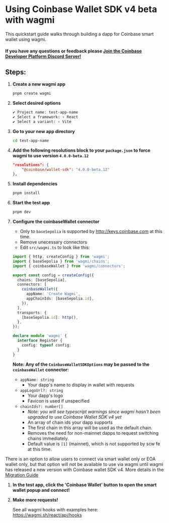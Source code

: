 # Using Coinbase Wallet SDK v4 beta with wagmi

This quickstart guide walks through building a dapp for Coinbase smart wallet using wagmi.

#### If you have any questions or feedback please [Join the Coinbase Developer Platform Discord Server!](https://discord.com/invite/cdp)

## Steps:

1. **Create a new wagmi app**
   ```sh
   pnpm create wagmi
   ```
1. **Select desired options**
   ```sh
   ✔ Project name: test-app-name
   ✔ Select a framework: › React
   ✔ Select a variant: › Vite
   ```
1. **Go to your new app directory**
   ```sh
   cd test-app-name
   ```
1. **Add the following resolutions block to your `package.json` to force wagmi to use version `4.0.0-beta.12`**
   ```json
   "resolutions": {
       "@coinbase/wallet-sdk": "4.0.0-beta.12"
   },
   ```
1. **Install dependencies**
   ```sh
   pnpm install
   ```
1. **Start the test app**
   ```sh
   pnpm dev
   ```
1. **Configure the coinbaseWallet connector**

   - Only to `baseSepolia` is supported by http://keys.coinbase.com at this time.
   - Remove unecessary connectors
   - Edit `src/wagmi.ts` to look like this:

   ```typescript
   import { http, createConfig } from 'wagmi';
   import { baseSepolia } from 'wagmi/chains';
   import { coinbaseWallet } from 'wagmi/connectors';

   export const config = createConfig({
     chains: [baseSepolia],
     connectors: [
       coinbaseWallet({
         appName: 'Create Wagmi',
         appChainIds: [baseSepolia.id],
       }),
     ],
     transports: {
       [baseSepolia.id]: http(),
     },
   });

   declare module 'wagmi' {
     interface Register {
       config: typeof config;
     }
   }
   ```

   **Note: Any of the `CoinbaseWalletSDKOptions` may be passed to the `coinbaseWallet` connector:**

   - `appName: string`
     - Your dapp's name to display in wallet with requests
   - `appLogoUrl?: string`
     - Your dapp's logo
     - Favicon is used if unspecified
   - `chainIds?: number[]`
     - _Note: you will see typescript warnings since wagmi hasn't been upgraded to use Coinbase Wallet SDK v4 yet_
     - An array of chain ids your dapp supports
     - The first chain in this array will be used as the default chain.
     - Removes the need for non-mainnet dapps to request switching chains immediately.
     - Default value is `[1]` (mainnet), which is not supported by scw fe at this time.

There is an option to allow users to connect via smart wallet only or EOA wallet only, but that option will not be available to use via wagmi until wagmi has released a new version with Coinbase wallet SDK v4. More details in the [Migration Guide](migration_guide.md)

1. **In the test app, click the 'Coinbase Wallet' button to open the smart wallet popup and connect!**
1. **Make more requests!**

   See all wagmi hooks with examples here: https://wagmi.sh/react/api/hooks
